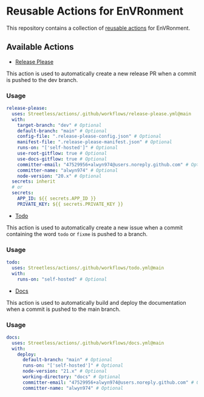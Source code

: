 # Reusable Actions for EnVRonment

This repository contains a collection of [reusable actions](https://docs.github.com/en/actions/using-workflows/reusing-workflows) for EnVRonment.

## Available Actions

- [Release Please](./.github/workflows/release-please.yml)

This action is used to automatically create a new release PR when a commit is pushed to the dev branch.

### Usage

```yaml
release-please:
  uses: Streetless/actions/.github/workflows/release-please.yml@main
  with:
    target-branch: "dev" # Optional
    default-branch: "main" # Optional
    config-file: ".release-please-config.json" # Optional
    manifest-file: ".release-please-manifest.json" # Optional
    runs-on: "['self-hosted']" # Optional
    use-root-gitflow: true # Optional
    use-docs-gitflow: true # Optional
    committer-email: "47529956+alwyn974@users.noreply.github.com" # Optional
    committer-name: "alwyn974" # Optional
    node-version: "20.x" # Optional
  secrets: inherit
  # or
  secrets:
    APP_ID: ${{ secrets.APP_ID }}
    PRIVATE_KEY: ${{ secrets.PRIVATE_KEY }}
```

- [Todo](./.github/workflows/todo.yml)

This action is used to automatically create a new issue when a commit containing the word `todo` or `fixme` is pushed to a branch.

### Usage

```yaml
todo:
  uses: Streetless/actions/.github/workflows/todo.yml@main
  with:
    runs-on: "self-hosted" # Optional
```

- [Docs](./.github/workflows/docs.yml)

This action is used to automatically build and deploy the documentation when a commit is pushed to the main branch.

### Usage

```yaml
docs:
  uses: Streetless/actions/.github/workflows/docs.yml@main
  with:
    deploy:
      default-branch: "main" # Optional
      runs-on: "['self-hosted']" # Optional
      node-version: "21.x" # Optional
      working-directory: "docs" # Optional
      committer-email: "47529956+alwyn974@users.noreply.github.com" # Optional
      committer-name: "alwyn974" # Optional
```

